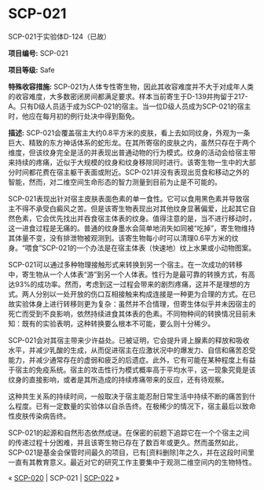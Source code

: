 # SCP-021
                        




SCP-021于实验体D-124（已故）



**项目编号:**  SCP-021

**项目等级:**  Safe

**特殊收容措施:**  SCP-021为人体专性寄生物，因此其收容难度并不大于对成年人类的收容难度，大多数密闭房间都满足要求。样本当前寄生于D-139并拘留于217-A。只有D级人员适于成为SCP-021的宿主。当一位D级人员成为SCP-021的宿主时，他应在每月初的例行处决中得到豁免。

**描述:**  SCP-021会覆盖宿主大约0.8平方米的皮肤，看上去如同纹身，外观为一条巨大、精致的东方神话体系的蛇形龙。在其所寄宿的皮肤之内，虽然只存在于两个维度，但该纹身完全是活的并表现出普通动物的行为模式。纹身的活动会给宿主带来持续的疼痛，近似于大规模的纹身和纹身移除同时进行。该寄生物一生中的大部分时间都花费在宿主躯干表面或附近。SCP-021并没有表现出觅食和移动之外的智能，然而，对二维空间生命形态的智力测量到目前为止是不可能的。

SCP-021表现出针对宿主皮肤表面色素的单一食性。它可以食用黑色素并导致宿主不得不承受白癜风之苦。但是该寄生物表现出对其他纹身显著偏爱，比起其它自然色素，它会优先找出并吞食宿主体表的纹身。值得注意的是，当不进行移动时，这一进食过程是无痛的。普通的纹身墨水会简单地消失如同被“吃掉”，寄生物维持其体量不变，没有排泄物被观测到。该寄生物每小时可以清理0.6平方米的纹身。“喂食”SCP-021的一个办法是在宿主体表（快速地）纹上水果或小动物图案。

SCP-021可以通过多种物理接触形式来转换到另一个宿主。在一次成功的转移中，寄生物从一个人体表“游”到另一个人体表。性行为是最可靠的转换方式，有高达93%的成功率。然而，考虑到这一过程会带来的剧烈疼痛，这并不是理想的方式。两人分别以一处开放的伤口互相接触来构成连接是一种更为合理的方式。在已故实验体身上进行转移则更为复杂：虽然并不合情理，但寄生体似乎并未因宿主的死亡而受到不良影响，依然持续进食其体表的色素。不同物种间的转换情况目前未知：既有的实验表明，这种转换要么根本不可能，要么则十分稀少。

SCP-021会对其宿主带来少许益处。已被证明，它会提升肾上腺素的释放和吸收水平，并减少乳酸的生成，从而促进宿主在应激状况中的爆发力、自信和痛苦忍受能力，并减少通常存在的虚弱和疲乏的后遗症。此外，它有可能在某种程度上有益于宿主的免疫系统。宿主的攻击性行为模式概率高于平均水平，这一现象究竟是该纹身的直接影响，或者是其所造成的持续疼痛带来的反应，还有待观察。

这种共生关系的持续时间，一般取决于宿主能忍耐日常生活中持续不断的痛苦到什么程度。已有一定数量的实验体以自杀告终。在极稀少的情况下，宿主最后以致命性皮肤传染病告终。

SCP-021的起源和自然形态依然成谜。在保密的前题下追踪它在一个个宿主之间的传递过程十分困难，并且该寄生物已存在了数百年或更久。然而虽然如此，SCP-021是基金会保管时间最久的项目，已有[资料删除]年之久，并在这段时间里一直有其教育意义。最近对它的研究工作主要集中于观测二维空间内的生物特性。



« [SCP-020](/scp-020) | SCP-021 | [SCP-022](/scp-022) »





                    